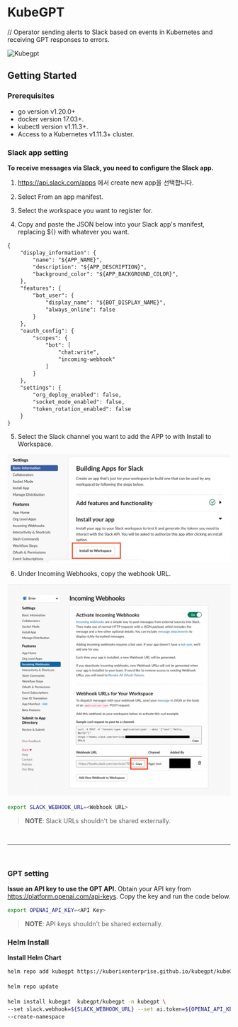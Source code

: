 # KubeGPT
// Operator sending alerts to Slack based on events in Kubernetes and receiving GPT responses to errors.


![Kubegpt](https://github.com/KuberixEnterprise/kubegpt/assets/141299912/abff4912-0e4b-455b-aec3-8a952844fcd9)



## Getting Started

### Prerequisites
- go version v1.20.0+
- docker version 17.03+.
- kubectl version v1.11.3+.
- Access to a Kubernetes v1.11.3+ cluster.

### Slack app setting
**To receive messages via Slack, you need to configure the Slack app.**

1. https://api.slack.com/apps 에서 create new app을 선택합니다.

2. Select From an app manifest.

3. Select the workspace you want to register for.

4. Copy and paste the JSON below into your Slack app's manifest, replacing ${} with whatever you want.
``` 
{
    "display_information": {
        "name": "${APP_NAME}",
        "description": "${APP_DESCRIPTION}",
        "background_color": "${APP_BACKGROUND_COLOR}",
    },
    "features": {
        "bot_user": {
            "display_name": "${BOT_DISPLAY_NAME}",
            "always_online": false
        }
    },
    "oauth_config": {
        "scopes": {
            "bot": [
                "chat:write",
                "incoming-webhook"
            ]
        }
    },
    "settings": {
        "org_deploy_enabled": false,
        "socket_mode_enabled": false,
        "token_rotation_enabled": false
    }
}
```
5. Select the Slack channel you want to add the APP to with Install to Workspace.

![img.png](img/img.png)

6. Under Incoming Webhooks, copy the webhook URL.

![img_3.png](img/img_3.png)
```sh
export SLACK_WEBHOOK_URL=<Webhook URL>
```

> **NOTE**: Slack URLs shouldn't be shared externally.

<br>

---
<br>

### GPT setting
**Issue an API key to use the GPT API.**
Obtain your API key from https://platform.openai.com/api-keys.
Copy the key and run the code below.
```sh
export OPENAI_API_KEY=<API Key>
```

>**NOTE**: API keys shouldn't be shared externally.

### Helm Install
**Install Helm Chart**

```sh
helm repo add kubegpt https://kuberixenterprise.github.io/kubegpt/kubeGPT

helm repo update

helm install kubegpt  kubegpt/kubegpt -n kubegpt \
--set slack.webhook=${SLACK_WEBHOOK_URL} --set ai.token=${OPENAI_API_KEY} \
--create-namespace
```

